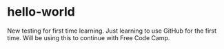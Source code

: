 # hello-world
New testing for first time learning.
Just learning to use GitHub for the first time. Will be using this to continue with Free Code Camp.
